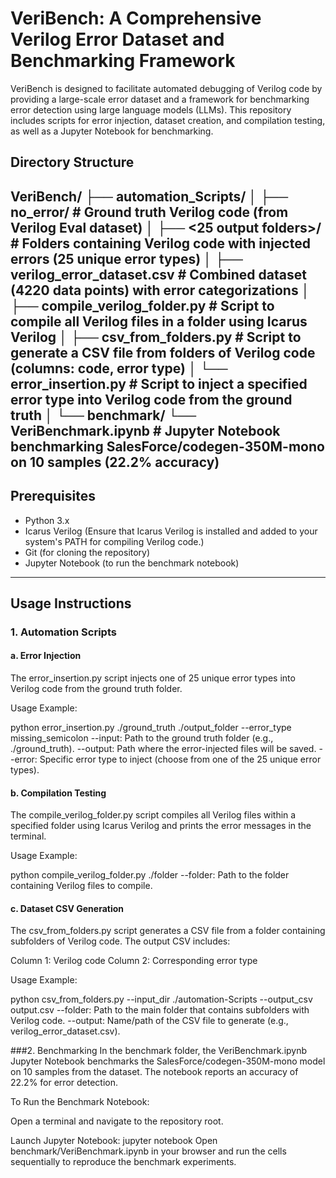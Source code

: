 # VeriBench: A Comprehensive Verilog Error Dataset and Benchmarking Framework
VeriBench is designed to facilitate automated debugging of Verilog code by providing a large-scale error dataset and a framework for benchmarking error detection using large language models (LLMs). This repository includes scripts for error injection, dataset creation, and compilation testing, as well as a Jupyter Notebook for benchmarking.

## Directory Structure

VeriBench/
├── automation_Scripts/
│   ├── no_error/                # Ground truth Verilog code (from Verilog Eval dataset)
│   ├── <25 output folders>/      # Folders containing Verilog code with injected errors (25 unique error types)
│   ├── verilog_error_dataset.csv  # Combined dataset (4220 data points) with error categorizations
│   ├── compile_verilog_folder.py  # Script to compile all Verilog files in a folder using Icarus Verilog
│   ├── csv_from_folders.py        # Script to generate a CSV file from folders of Verilog code (columns: code, error type)
│   └── error_insertion.py         # Script to inject a specified error type into Verilog code from the ground truth
│
└── benchmark/
    └── VeriBenchmark.ipynb        # Jupyter Notebook benchmarking SalesForce/codegen-350M-mono on 10 samples (22.2% accuracy)
---
## Prerequisites
- Python 3.x
- Icarus Verilog (Ensure that Icarus Verilog is installed and added to your system's PATH for compiling Verilog code.)
- Git (for cloning the repository)
- Jupyter Notebook (to run the benchmark notebook)
---
## Usage Instructions

### 1. Automation Scripts
#### a. Error Injection
The error_insertion.py script injects one of 25 unique error types into Verilog code from the ground truth folder.

Usage Example:

python error_insertion.py ./ground_truth ./output_folder --error_type missing_semicolon 
--input: Path to the ground truth folder (e.g., ./ground_truth).
--output: Path where the error-injected files will be saved.
--error: Specific error type to inject (choose from one of the 25 unique error types).

#### b. Compilation Testing
The compile_verilog_folder.py script compiles all Verilog files within a specified folder using Icarus Verilog and prints the error messages in the terminal.

Usage Example:

python compile_verilog_folder.py ./folder
--folder: Path to the folder containing Verilog files to compile.

#### c. Dataset CSV Generation
The csv_from_folders.py script generates a CSV file from a folder containing subfolders of Verilog code. The output CSV includes:

Column 1: Verilog code
Column 2: Corresponding error type

Usage Example:

python csv_from_folders.py --input_dir ./automation-Scripts --output_csv output.csv
--folder: Path to the main folder that contains subfolders with Verilog code.
--output: Name/path of the CSV file to generate (e.g., verilog_error_dataset.csv).

###2. Benchmarking
In the benchmark folder, the VeriBenchmark.ipynb Jupyter Notebook benchmarks the SalesForce/codegen-350M-mono model on 10 samples from the dataset. The notebook reports an accuracy of 22.2% for error detection.

To Run the Benchmark Notebook:

Open a terminal and navigate to the repository root.

Launch Jupyter Notebook:
jupyter notebook
Open benchmark/VeriBenchmark.ipynb in your browser and run the cells sequentially to reproduce the benchmark experiments.